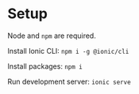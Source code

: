 # Setup

Node and `npm` are required.

Install Ionic CLI: `npm i -g @ionic/cli`

Install packages: `npm i`

Run development server: `ionic serve`

